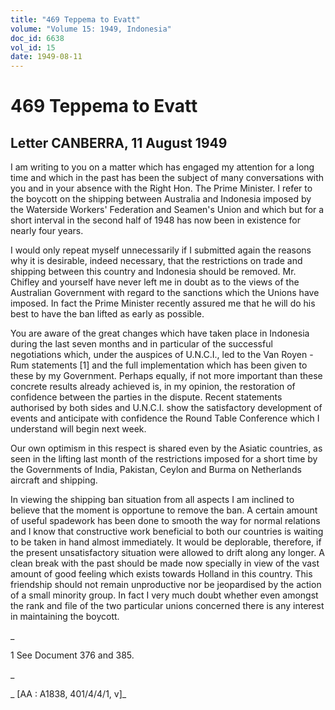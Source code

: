 ```yaml
---
title: "469 Teppema to Evatt"
volume: "Volume 15: 1949, Indonesia"
doc_id: 6638
vol_id: 15
date: 1949-08-11
---
```


# 469 Teppema to Evatt

## Letter CANBERRA, 11 August 1949

I am writing to you on a matter which has engaged my attention for a long time and which in the past has been the subject of many conversations with you and in your absence with the Right Hon. The Prime Minister. I refer to the boycott on the shipping between Australia and Indonesia imposed by the Waterside Workers' Federation and Seamen's Union and which but for a short interval in the second half of 1948 has now been in existence for nearly four years.

I would only repeat myself unnecessarily if I submitted again the reasons why it is desirable, indeed necessary, that the restrictions on trade and shipping between this country and Indonesia should be removed. Mr. Chifley and yourself have never left me in doubt as to the views of the Australian Government with regard to the sanctions which the Unions have imposed. In fact the Prime Minister recently assured me that he will do his best to have the ban lifted as early as possible.

You are aware of the great changes which have taken place in Indonesia during the last seven months and in particular of the successful negotiations which, under the auspices of U.N.C.I., led to the Van Royen - Rum statements [1] and the full implementation which has been given to these by my Government. Perhaps equally, if not more important than these concrete results already achieved is, in my opinion, the restoration of confidence between the parties in the dispute. Recent statements authorised by both sides and U.N.C.I. show the satisfactory development of events and anticipate with confidence the Round Table Conference which I understand will begin next week.

Our own optimism in this respect is shared even by the Asiatic countries, as seen in the lifting last month of the restrictions imposed for a short time by the Governments of India, Pakistan, Ceylon and Burma on Netherlands aircraft and shipping.

In viewing the shipping ban situation from all aspects I am inclined to believe that the moment is opportune to remove the ban. A certain amount of useful spadework has been done to smooth the way for normal relations and I know that constructive work beneficial to both our countries is waiting to be taken in hand almost immediately. It would be deplorable, therefore, if the present unsatisfactory situation were allowed to drift along any longer. A clean break with the past should be made now specially in view of the vast amount of good feeling which exists towards Holland in this country. This friendship should not remain unproductive nor be jeopardised by the action of a small minority group. In fact I very much doubt whether even amongst the rank and file of the two particular unions concerned there is any interest in maintaining the boycott.

_

1 See Document 376 and 385.

_

_ [AA : A1838, 401/4/4/1, v]_
